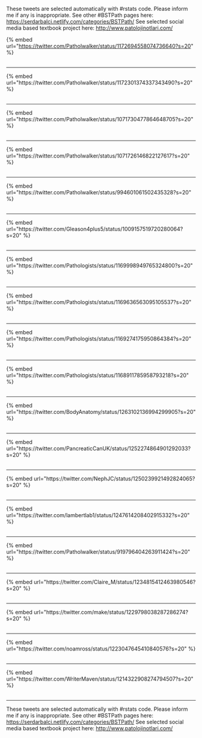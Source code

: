

These tweets are selected automatically with #rstats code. Please inform me if any is inappropriate.
See other #BSTPath pages here: https://serdarbalci.netlify.com/categories/BSTPath/ 
See selected social media based textbook project here: http://www.patolojinotlari.com/

{% embed url="https://twitter.com/Patholwalker/status/1172694558074736640?s=20" %}<br>
<br>
<hr>
{% embed url="https://twitter.com/Patholwalker/status/1172301374337343490?s=20" %}<br>
<br>
<hr>
{% embed url="https://twitter.com/Patholwalker/status/1071730477864648705?s=20" %}<br>
<br>
<hr>
{% embed url="https://twitter.com/Patholwalker/status/1071726146822127617?s=20" %}<br>
<br>
<hr>
{% embed url="https://twitter.com/Patholwalker/status/994601061502435328?s=20" %}<br>
<br>
<hr>
{% embed url="https://twitter.com/Gleason4plus5/status/1009157519720280064?s=20" %}<br>
<br>
<hr>
{% embed url="https://twitter.com/Pathologists/status/1169998949765324800?s=20" %}<br>
<br>
<hr>
{% embed url="https://twitter.com/Pathologists/status/1169636563095105537?s=20" %}<br>
<br>
<hr>
{% embed url="https://twitter.com/Pathologists/status/1169274175950864384?s=20" %}<br>
<br>
<hr>
{% embed url="https://twitter.com/Pathologists/status/1168911785958793218?s=20" %}<br>
<br>
<hr>
{% embed url="https://twitter.com/BodyAnatomy/status/1263102136994299905?s=20" %}<br>
<br>
<hr>
{% embed url="https://twitter.com/PancreaticCanUK/status/1252274864901292033?s=20" %}<br>
<br>
<hr>
{% embed url="https://twitter.com/NephJC/status/1250239921492824065?s=20" %}<br>
<br>
<hr>
{% embed url="https://twitter.com/lambertlab1/status/1247614208402915332?s=20" %}<br>
<br>
<hr>
{% embed url="https://twitter.com/Patholwalker/status/919796404263911424?s=20" %}<br>
<br>
<hr>
{% embed url="https://twitter.com/Claire_M/status/1234815412463980546?s=20" %}<br>
<br>
<hr>
{% embed url="https://twitter.com/make/status/1229798038287286274?s=20" %}<br>
<br>
<hr>
{% embed url="https://twitter.com/noamross/status/1223047645410840576?s=20" %}<br>
<br>
<hr>
{% embed url="https://twitter.com/WriterMaven/status/1214322908274794507?s=20" %}<br>
<br>
<hr>


These tweets are selected automatically with #rstats code. Please inform me if any is inappropriate.
See other #BSTPath pages here: https://serdarbalci.netlify.com/categories/BSTPath/ 
See selected social media based textbook project here: http://www.patolojinotlari.com/
